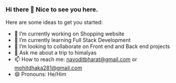 ### Hi there 👋 Nice to see you here. 


Here are some ideas to get you started:

- 🔭 I’m currently working on Shopping website
- 🌱 I’m currently learning Full Stack Development
- 👯 I’m looking to collaborate on Front end and Back end projects 
- 💬 Ask me about a trip to himalyas 
- 📫 How to reach me: navoditbharat@gmail.com or mohitdhaka281@gmail.com
- 😄 Pronouns: He/Him
